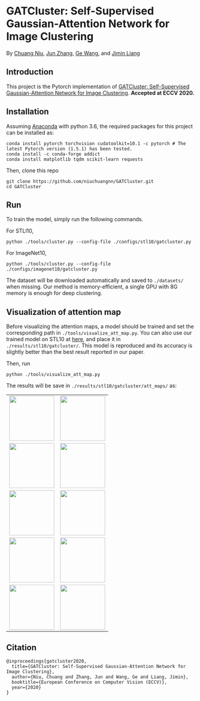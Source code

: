 # GATCluster: Self-Supervised Gaussian-Attention Network for Image Clustering
By [Chuang Niu](https://scholar.google.com/citations?user=aoud5NgAAAAJ&hl), [Jun Zhang](https://junzhang.org/), [Ge Wang](https://www.linkedin.com/in/ge-wang-axis/), and [Jimin Liang](https://scholar.google.com/citations?user=SfkU4GEAAAAJ) 

## Introduction
This project is the Pytorch implementation of [GATCluster: Self-Supervised Gaussian-Attention Network for Image Clustering](https://arxiv.org/pdf/2002.11863.pdf).
__Accepted at ECCV 2020.__

## Installation
Assuming [Anaconda](https://www.anaconda.com/) with python 3.6, the required packages for this project can be installed as:
```shell script
conda install pytorch torchvision cudatoolkit=10.1 -c pytorch # The latest Pytorch version (1.5.1) has been tested.
conda install -c conda-forge addict
conda install matplotlib tqdm scikit-learn requests
```
Then, clone this repo
```shell script
git clone https://github.com/niuchuangnn/GATCluster.git
cd GATCluster
```

## Run
To train the model, simply run the following commands.

For STLl10,
```shell script
python ./tools/cluster.py --config-file ./configs/stl10/gatcluster.py
```
For ImageNet10,
```shell script
python ./tools/cluster.py --config-file ./configs/imagenet10/gatcluster.py
```
The dataset will be downloaded automatically and saved to `./datasets/` when missing.
Our method is memory-efficient, a single GPU with 8G memory is enough for deep clustering.

## Visualization of attention map
Before visualizing the attention maps, 
a model should be trained and set the corresponding path in `./tools/visualize_att_map.py`.
You can also use our trained model on STL10 at [here](https://drive.google.com/uc?export=download&id=1LXfoWhLpM7yiVJy_POkdOImHfkDjz1xI),
and place it in `./results/stl10/gatcluster/`. This model is reproduced and its accuracy is slightly better than the best result reported in our paper.

Then, run
```shell script
python ./tools/visualize_att_map.py
```
The results will be save in `./results/stl10/gatcluster/att_maps/` as:

<table align='c'>

<tr>
<td><img  height="120" src="https://github.com/niuchuangnn/GATCluster/blob/master/results/stl10/att_maps/0.png"></td>
<td><img  height="120" src="https://github.com/niuchuangnn/GATCluster/blob/master/results/stl10/att_maps/1.png"></td>
</tr>

<tr>
<td><img  height="120" src="https://github.com/niuchuangnn/GATCluster/blob/master/results/stl10/att_maps/2.png"></td>
<td><img  height="120" src="https://github.com/niuchuangnn/GATCluster/blob/master/results/stl10/att_maps/3.png"></td>
</tr>
<tr>
<td><img  height="120" src="https://github.com/niuchuangnn/GATCluster/blob/master/results/stl10/att_maps/4.png"></td>
<td><img  height="120" src="https://github.com/niuchuangnn/GATCluster/blob/master/results/stl10/att_maps/5.png"></td>
</tr>
<tr>
<td><img  height="120" src="https://github.com/niuchuangnn/GATCluster/blob/master/results/stl10/att_maps/6.png"></td>
<td><img  height="120" src="https://github.com/niuchuangnn/GATCluster/blob/master/results/stl10/att_maps/7.png"></td>
</tr>
<tr>
<td><img  height="120" src="https://github.com/niuchuangnn/GATCluster/blob/master/results/stl10/att_maps/8.png"></td>
<td><img  height="120" src="https://github.com/niuchuangnn/GATCluster/blob/master/results/stl10/att_maps/9.png"></td>
</tr>

</table>


## Citation

```shell
@inproceedings{gatcluster2020,
  title={GATCluster: Self-Supervised Gaussian-Attention Network for Image Clustering},
  author={Niu, Chuang and Zhang, Jun and Wang, Ge and Liang, Jimin},
  booktitle={European Conference on Computer Vision (ECCV)},
  year={2020}
}
```
